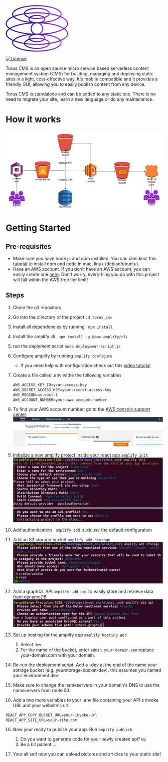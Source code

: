 
<img src="img/torus_logo.png" alt="logo" width="200px" align="center">

[![License](http://img.shields.io/:license-mit-blue.svg?style=flat-square)](http://gkpty.mit-license.org) 

Torus CMS is an open source micro service based serverless content management system (CMS) for building, managing and deploying static sites in a light, cost-effective way. It's mobile compatible and it provides a friendly GUI, allowing you to easily publish content from any device.   

Torus CMS is standalone and can be added to any static site. There is no need to migrate your site, learn a new language or do any maintenance.     

# How it works 
<img src="img/torus_howitworks.png" alt="logo" width="" align="center">

# Getting Started
    
 ## Pre-requisites

*  Make sure you have node.js and npm installed. You can checkout this [tutorial](https://medium.com/@lucaskay/install-node-and-npm-using-nvm-in-mac-or-linux-ubuntu-f0c85153e173) to install npm and node in mac, linux (debian/ubuntu).
* Have an AWS account. If you don't have an AWS account, you can easily create one [here](https://portal.aws.amazon.com/billing/signup?#/start). Don't worry, everything you do with this project will fall within the AWS free tier limit! 

## Steps
1. Clone the git repository
2. Go into the directory of the project ` cd torus_cms `
3. Install all dependencies by running ` npm install`
4. Install the amplify cli ` npm install -g @aws-amplify/cli`
5. run the deplyment script `node deployment-script.js`
6. Configure amplify by running ` amplify configure `
    - If you need help with configuration check out this [video tutorial](https://www.youtube.com/watch?v=fWbM5DLh25U)
7. Create a file called .env withe the following variables

    ```
    AWS_ACCESS_KEY_ID=your-access-key
    AWS_SECRET_ACCESS_KEY=your-secret-access-key
    AWS_REGION=us-east-1
    AWS_ACCOUNT_NUMBER=your-aws-account-number
    ```

8. To find your AWS account number, go to the [AWS console support center](https://console.aws.amazon.com/support/home?)
![image 18](img/18.png)
9. Initialize a new amplify project inside your react app ` amplify init `
![init1](img/init1.png)
![init2](img/init2.png)
10. Add authentication ` amplify add auth` use the default configuration
11. Add an S3 storage bucket ` amplify add storage `
![storage](img/storage.png)
12. Add a graphQL API ` amplify add api ` to easily store and retrieve data from dynamoDB 
![api](img/api.png)
13. Set up hosting for the amplify app `amplify hosting add `
    
    1. Select ` dev `
    2. For the name of the bucket, enter ` admin.your-domain.com ` replace your-domain.com with your domain.

15. Re-run the deployment script. Add a -dev at the end of the name your sotrage bucket (e.g. yourstorage-bucket-dev). this assumes you named your environment dev.

16. Make sure to change the nameservers in your domain's DNS to use the nameservers from route 53.

16. Add a two more variables to your .env file containing your API's invoke URL and your website's url. 
```
REACT_APP_COPY_BUCKET_URL=your-invoke-url
REACT_APP_SITE_URL=your-site.com
```

16. Now your ready to publish your app. Run ` amplify publish `

    1. Do you want to generate code for your newly created api? ` No `
    2. Be a bit patient ...

17. Your all set! now you can upload pictures and articles to your static site!

